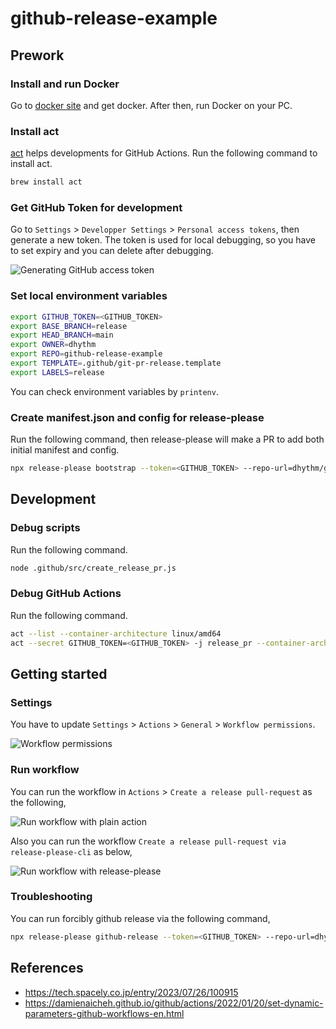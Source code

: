 # github-release-example

## Prework

### Install and run Docker

Go to [docker site](https://www.docker.com/) and get docker.
After then, run Docker on your PC.

### Install act

[act](https://github.com/nektos/act) helps developments for GitHub Actions.
Run the following command to install act.

```sh
brew install act
```

### Get GitHub Token for development

Go to `Settings` > `Developper Settings` > `Personal access tokens`, then generate a new token.
The token is used for local debugging, so you have to set expiry and you can delete after debugging.

![Generating GitHub access token](./assets/img/github.com_settings_tokens_new.png)

### Set local environment variables

```sh
export GITHUB_TOKEN=<GITHUB_TOKEN>
export BASE_BRANCH=release
export HEAD_BRANCH=main
export OWNER=dhythm
export REPO=github-release-example
export TEMPLATE=.github/git-pr-release.template
export LABELS=release
```

You can check environment variables by `printenv`.

### Create manifest.json and config for release-please

Run the following command, then release-please will make a PR to add both initial manifest and config.

```sh
npx release-please bootstrap --token=<GITHUB_TOKEN> --repo-url=dhythm/github-release-example --release-type=node
```

## Development

### Debug scripts

Run the following command.

```sh
node .github/src/create_release_pr.js
```

### Debug GitHub Actions

Run the following command.

```sh
act --list --container-architecture linux/amd64
act --secret GITHUB_TOKEN=<GITHUB_TOKEN> -j release_pr --container-architecture linux/amd64
```

## Getting started

### Settings

You have to update `Settings` > `Actions` > `General` > `Workflow permissions`.

![Workflow permissions](./assets/img/Screenshot_2023-09-24_at_19.07.52.png)

### Run workflow

You can run the workflow in `Actions` > `Create a release pull-request` as the following,

![Run workflow with plain action](./assets/img/Screenshot_2023-09-24_at_19.09.28.png)

Also you can run the workflow `Create a release pull-request via release-please-cli` as below,

![Run workflow with release-please](./assets/img/Screenshot_2023-09-24_at_21.59.54.png)

### Troubleshooting

You can run forcibly github release via the following command,

```sh
npx release-please github-release --token=<GITHUB_TOKEN> --repo-url=dhythm/github-release-example
```

## References

- https://tech.spacely.co.jp/entry/2023/07/26/100915
- https://damienaicheh.github.io/github/actions/2022/01/20/set-dynamic-parameters-github-workflows-en.html
